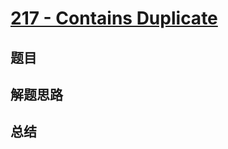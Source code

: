 # [217 - Contains Duplicate](https://leetcode.com/problems/contains-duplicate/)

## 题目


## 解题思路


## 总结


